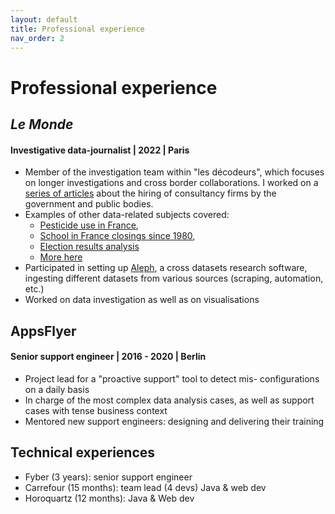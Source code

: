 ```yaml
---
layout: default
title: Professional experience
nav_order: 2
---
```

# Professional experience

## _Le Monde_
#### Investigative data-journalist | 2022 | Paris
* Member of the investigation team within "les décodeurs", which focuses on longer investigations and cross border collaborations. I worked on a <a href="https://www.lemonde.fr/polemique-sur-les-cabinets-de-conseil/" target="_blank">series of articles</a> about the hiring of consultancy firms by the government and public bodies.
* Examples of other data-related subjects covered:
  * <a href="https://www.lemonde.fr/les-decodeurs/article/2022/04/17/en-cartes-comment-a-evolue-l-utilisation-de-pesticides-dans-les-communes-francaises-depuis-2017_6122537_4355770.html" target="_blank">Pesticide use in France</a>,
  * <a href="https://www.lemonde.fr/les-decodeurs/article/2022/05/17/17-000-etablissements-en-moins-pourquoi-plus-d-un-quart-des-ecoles-ont-ferme-en-france-en-quarante-ans_6126542_4355770.html" target="_blank">School in France closings since 1980</a>,
  * <a href="https://www.lemonde.fr/les-decodeurs/article/2022/04/11/sept-cartes-et-graphiques-pour-comprendre-l-abstention-au-premier-tour-de-la-presidentielle-2022_6121706_4355770.html" target="_blank">Election results analysis</a>
  * <a href="https://www.lemonde.fr/signataires/luc-martinon/" target="_blank">More here</a>
* Participated in setting up <a href="https://aleph.occrp.org/" target="_blank">Aleph</a>, a cross datasets research software, ingesting different datasets from various sources (scraping, automation, etc.)
* Worked on data investigation as well as on visualisations

## AppsFlyer
#### Senior support engineer | 2016 - 2020 | Berlin
* Project lead for a "proactive support" tool to detect mis- configurations on a daily basis
* In charge of the most complex data analysis cases, as well as support cases with tense business context
* Mentored new support engineers: designing and delivering their training

## Technical experiences
* Fyber (3 years): senior support engineer
* Carrefour (15 months): team lead (4 devs) Java & web dev
* Horoquartz (12 months): Java & Web dev
